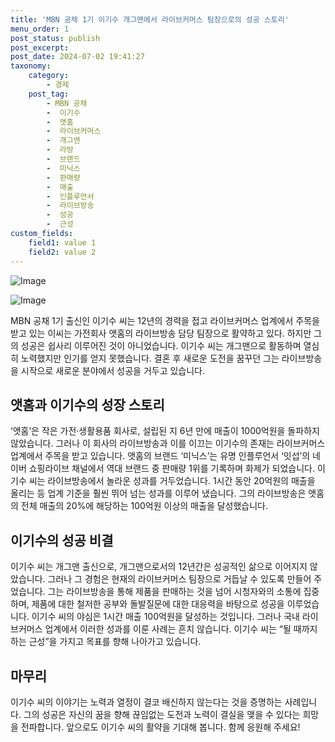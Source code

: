 ```yaml
---
title: 'MBN 공채 1기 이기수 개그맨에서 라이브커머스 팀장으로의 성공 스토리'
menu_order: 1
post_status: publish
post_excerpt: 
post_date: 2024-07-02 19:41:27
taxonomy:
    category:
        - 경제
    post_tag:
        - MBN 공채
        -  이기수
        -  앳홈
        -  라이브커머스
        -  개그맨
        -  라방
        -  브랜드
        -  미닉스
        -  판매량
        -  매출
        -  인플루언서
        -  라이브방송
        -  성공
        -  근성
custom_fields:
    field1: value 1
    field2: value 2
---
```


![Image](https://imgnews.pstatic.net/image/009/2024/07/02/0005327851_001_20240702074710010.png?type=w647)

![Image](https://imgnews.pstatic.net/image/009/2024/07/02/0005327851_002_20240702074710076.png?type=w647)

MBN 공채 1기 출신인 이기수 씨는 12년의 경력을 접고 라이브커머스 업계에서 주목을 받고 있는 이씨는 가전회사 앳홈의 라이브방송 담당 팀장으로 활약하고 있다. 하지만 그의 성공은 쉽사리 이루어진 것이 아니었습니다. 이기수 씨는 개그맨으로 활동하며 열심히 노력했지만 인기를 얻지 못했습니다. 결혼 후 새로운 도전을 꿈꾸던 그는 라이브방송을 시작으로 새로운 분야에서 성공을 거두고 있습니다.
## 앳홈과 이기수의 성장 스토리
‘앳홈’은 작은 가전·생활용품 회사로, 설립된 지 6년 만에 매출이 1000억원을 돌파하지 않았습니다. 그러나 이 회사의 라이브방송과 이를 이끄는 이기수의 존재는 라이브커머스 업계에서 주목을 받고 있습니다. 앳홈의 브랜드 ‘미닉스’는 유명 인플루언서 ‘잇섭’의 네이버 쇼핑라이브 채널에서 역대 브랜드 중 판매량 1위를 기록하며 화제가 되었습니다.
이기수 씨는 라이브방송에서 놀라운 성과를 거두었습니다. 1시간 동안 20억원의 매출을 올리는 등 업계 기준을 훨씬 뛰어 넘는 성과를 이루어 냈습니다. 그의 라이브방송은 앳홈의 전체 매출의 20%에 해당하는 100억원 이상의 매출을 달성했습니다.
## 이기수의 성공 비결
이기수 씨는 개그맨 출신으로, 개그맨으로서의 12년간은 성공적인 삶으로 이어지지 않았습니다. 그러나 그 경험은 현재의 라이브커머스 팀장으로 거듭날 수 있도록 만들어 주었습니다. 그는 라이브방송을 통해 제품을 판매하는 것을 넘어 시청자와의 소통에 집중하며, 제품에 대한 철저한 공부와 돌발질문에 대한 대응력을 바탕으로 성공을 이루었습니다.
이기수 씨의 야심은 1시간 매출 100억원을 달성하는 것입니다. 그러나 국내 라이브커머스 업계에서 이러한 성과를 이룬 사례는 흔치 않습니다. 이기수 씨는 “될 때까지 하는 근성”을 가지고 목표를 향해 나아가고 있습니다.
## 마무리
이기수 씨의 이야기는 노력과 열정이 결코 배신하지 않는다는 것을 증명하는 사례입니다. 그의 성공은 자신의 꿈을 향해 끊임없는 도전과 노력이 결실을 맺을 수 있다는 희망을 전파합니다. 앞으로도 이기수 씨의 활약을 기대해 봅니다. 함께 응원해 주세요!
